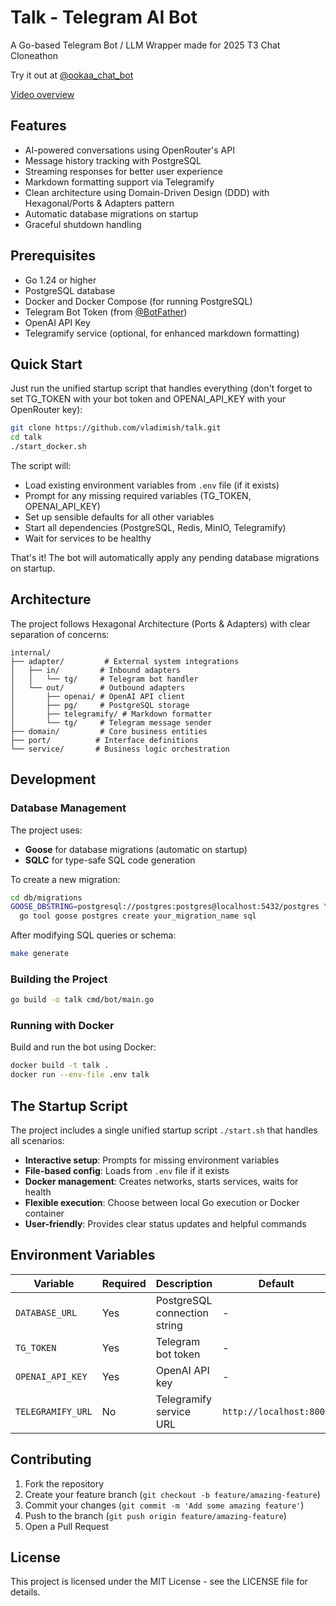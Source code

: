 # Talk - Telegram AI Bot

A Go-based Telegram Bot / LLM Wrapper made for 2025 T3 Chat Cloneathon


Try it out at [@ookaa_chat_bot](https://t.me/ookaa_chat_bot)


[Video overview](https://youtu.be/pyXcZAZu_to)

## Features

- AI-powered conversations using OpenRouter's API
- Message history tracking with PostgreSQL
- Streaming responses for better user experience
- Markdown formatting support via Telegramify
- Clean architecture using Domain-Driven Design (DDD) with Hexagonal/Ports & Adapters pattern
- Automatic database migrations on startup
- Graceful shutdown handling

## Prerequisites

- Go 1.24 or higher
- PostgreSQL database
- Docker and Docker Compose (for running PostgreSQL)
- Telegram Bot Token (from [@BotFather](https://t.me/botfather))
- OpenAI API Key
- Telegramify service (optional, for enhanced markdown formatting)

## Quick Start

Just run the unified startup script that handles everything (don't forget to set TG_TOKEN with your bot token and OPENAI_API_KEY with your OpenRouter key):

```bash
git clone https://github.com/vladimish/talk.git
cd talk
./start_docker.sh
```

The script will:
- Load existing environment variables from `.env` file (if it exists)
- Prompt for any missing required variables (TG_TOKEN, OPENAI_API_KEY)
- Set up sensible defaults for all other variables
- Start all dependencies (PostgreSQL, Redis, MinIO, Telegramify)
- Wait for services to be healthy

That's it! The bot will automatically apply any pending database migrations on startup.

## Architecture

The project follows Hexagonal Architecture (Ports & Adapters) with clear separation of concerns:

```
internal/
├── adapter/         # External system integrations
│   ├── in/         # Inbound adapters
│   │   └── tg/     # Telegram bot handler
│   └── out/        # Outbound adapters
│       ├── openai/ # OpenAI API client
│       ├── pg/     # PostgreSQL storage
│       ├── telegramify/ # Markdown formatter
│       └── tg/     # Telegram message sender
├── domain/         # Core business entities
├── port/          # Interface definitions
└── service/       # Business logic orchestration
```

## Development

### Database Management

The project uses:
- **Goose** for database migrations (automatic on startup)
- **SQLC** for type-safe SQL code generation

To create a new migration:
```bash
cd db/migrations
GOOSE_DBSTRING=postgresql://postgres:postgres@localhost:5432/postgres \
  go tool goose postgres create your_migration_name sql
```

After modifying SQL queries or schema:
```bash
make generate
```

### Building the Project

```bash
go build -o talk cmd/bot/main.go
```

### Running with Docker

Build and run the bot using Docker:
```bash
docker build -t talk .
docker run --env-file .env talk
```

## The Startup Script

The project includes a single unified startup script `./start.sh` that handles all scenarios:

- **Interactive setup**: Prompts for missing environment variables
- **File-based config**: Loads from `.env` file if it exists  
- **Docker management**: Creates networks, starts services, waits for health
- **Flexible execution**: Choose between local Go execution or Docker container
- **User-friendly**: Provides clear status updates and helpful commands

## Environment Variables

| Variable | Required | Description | Default |
|----------|----------|-------------|---------|
| `DATABASE_URL` | Yes | PostgreSQL connection string | - |
| `TG_TOKEN` | Yes | Telegram bot token | - |
| `OPENAI_API_KEY` | Yes | OpenAI API key | - |
| `TELEGRAMIFY_URL` | No | Telegramify service URL | `http://localhost:8000` |

## Contributing

1. Fork the repository
2. Create your feature branch (`git checkout -b feature/amazing-feature`)
3. Commit your changes (`git commit -m 'Add some amazing feature'`)
4. Push to the branch (`git push origin feature/amazing-feature`)
5. Open a Pull Request

## License

This project is licensed under the MIT License - see the LICENSE file for details.